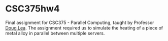 # CSC375hw4
Final assignment for CSC375 - Parallel Computing, taught by Professor <a href="http://g.oswego.edu/">Doug Lea</a>. The assignment required us to simulate the heating of a piece of metal alloy in parallel between multiple servers.

